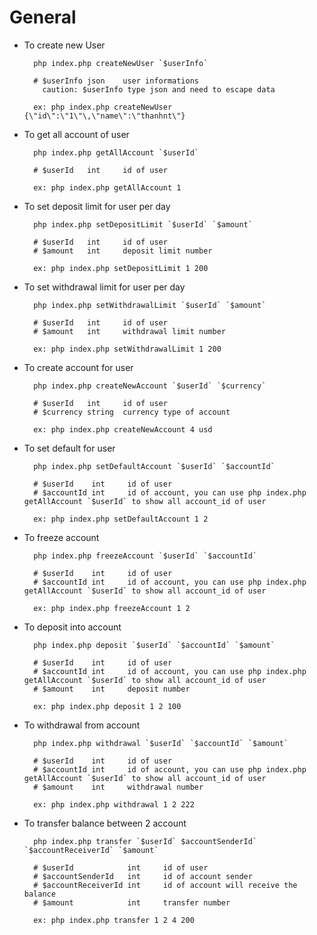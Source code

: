 # General
- To create new User

        php index.php createNewUser `$userInfo`

        # $userInfo json    user informations
          caution: $userInfo type json and need to escape data

        ex: php index.php createNewUser {\"id\":\"1\"\,\"name\":\"thanhnt\"}

- To get all account of user

        php index.php getAllAccount `$userId`

        # $userId   int     id of user

        ex: php index.php getAllAccount 1

- To set deposit limit for user per day

        php index.php setDepositLimit `$userId` `$amount`

        # $userId   int     id of user
        # $amount   int     deposit limit number

        ex: php index.php setDepositLimit 1 200

- To set withdrawal limit for user per day

        php index.php setWithdrawalLimit `$userId` `$amount`

        # $userId   int     id of user
        # $amount   int     withdrawal limit number

        ex: php index.php setWithdrawalLimit 1 200

- To create account for user

        php index.php createNewAccount `$userId` `$currency`

        # $userId   int     id of user
        # $currency string  currency type of account

        ex: php index.php createNewAccount 4 usd

- To set default for user

        php index.php setDefaultAccount `$userId` `$accountId`

        # $userId    int     id of user
        # $accountId int     id of account, you can use php index.php getAllAccount `$userId` to show all account_id of user

        ex: php index.php setDefaultAccount 1 2

- To freeze account

        php index.php freezeAccount `$userId` `$accountId`

        # $userId    int     id of user
        # $accountId int     id of account, you can use php index.php getAllAccount `$userId` to show all account_id of user

        ex: php index.php freezeAccount 1 2

- To deposit into account

        php index.php deposit `$userId` `$accountId` `$amount`

        # $userId    int     id of user
        # $accountId int     id of account, you can use php index.php getAllAccount `$userId` to show all account_id of user
        # $amount    int     deposit number

        ex: php index.php deposit 1 2 100

- To withdrawal from account

        php index.php withdrawal `$userId` `$accountId` `$amount`

        # $userId    int     id of user
        # $accountId int     id of account, you can use php index.php getAllAccount `$userId` to show all account_id of user
        # $amount    int     withdrawal number

        ex: php index.php withdrawal 1 2 222

- To transfer balance between 2 account

        php index.php transfer `$userId` $accountSenderId` `$accountReceiverId` `$amount`

        # $userId            int     id of user
        # $accountSenderId   int     id of account sender
        # $accountReceiverId int     id of account will receive the balance
        # $amount            int     transfer number

        ex: php index.php transfer 1 2 4 200